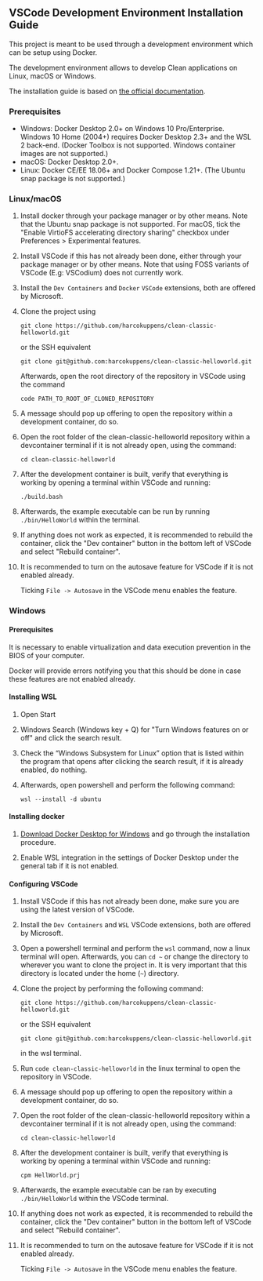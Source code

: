 ## VSCode Development Environment Installation Guide

This project is meant to be used through a development environment which can be setup using Docker.

The development environment allows to develop Clean applications on Linux, macOS or Windows.

The installation guide is based on [the official documentation](https://code.visualstudio.com/docs/remote/containers).

### Prerequisites

- Windows: Docker Desktop 2.0+ on Windows 10 Pro/Enterprise. Windows 10 Home (2004+) requires Docker Desktop 2.3+ and the WSL 2 back-end. (Docker Toolbox is not supported. Windows container images are not supported.)
- macOS: Docker Desktop 2.0+.
- Linux: Docker CE/EE 18.06+ and Docker Compose 1.21+. (The Ubuntu snap package is not supported.)

### Linux/macOS

1. Install docker through your package manager or by other means.
   Note that the Ubuntu snap package is not supported. For macOS, tick the "Enable VirtioFS accelerating directory sharing" checkbox under Preferences > Experimental features.

2. Install VSCode if this has not already been done, either through your package manager or by other means.
   Note that using FOSS variants of VSCode (E.g: VSCodium) does not currently work.

3. Install the `Dev Containers` and `Docker` `VSCode` extensions, both are offered by Microsoft.

4. Clone the project using

   `git clone https://github.com/harcokuppens/clean-classic-helloworld.git` 

   or the SSH equivalent

   `git clone git@github.com:harcokuppens/clean-classic-helloworld.git`

   Afterwards, open the root directory of the repository in VSCode using the command

   `code PATH_TO_ROOT_OF_CLONED_REPOSITORY`

5. A message should pop up offering to open the repository within a development container, do so.

6. Open the root folder of the clean-classic-helloworld repository within a devcontainer terminal if it is not already open, using the command:

   `cd clean-classic-helloworld`

7. After the development container is built,
   verify that everything is working by opening a terminal within VSCode and running:

	`./build.bash`

8. Afterwards, the example executable can be run by running `./bin/HelloWorld` within the terminal.

9. If anything does not work as expected, it is recommended to rebuild the container, click the "Dev container" button in the bottom left of VSCode and select "Rebuild container".

10. It is recommended to turn on the autosave feature for VSCode if it is not enabled already.

    Ticking `File -> Autosave` in the VSCode menu enables the feature.

### Windows

#### Prerequisites
It is necessary to enable virtualization and data execution prevention in the BIOS of your computer.

Docker will provide errors notifying you that this should be done in case these features are not enabled already.

#### Installing WSL

1. Open Start
2. Windows Search (Windows key + Q) for "Turn Windows features on or off" and click the search result.
3. Check the “Windows Subsystem for Linux” option that is listed within the program
   that opens after clicking the search result, if it is already enabled, do nothing.
4. Afterwards, open powershell and perform the following command:

   `wsl --install -d ubuntu`

#### Installing docker

1. [Download Docker Desktop for Windows](https://www.docker.com/products/docker-desktop) and go through the installation procedure.

2. Enable WSL integration in the settings of Docker Desktop under the general tab if it is not enabled.

#### Configuring VSCode

1. Install VSCode if this has not already been done, make sure you are using the latest version of VSCode.

2. Install the `Dev Containers` and `WSL` VSCode extensions, both are offered by Microsoft.

3. Open a powershell terminal and perform the `wsl` command, now a linux terminal will open. Afterwards, you can `cd ~` or change the directory to wherever you want to clone the project in. It is very important that this directory is located
under the home (`~`) directory.

4. Clone the project by performing the following command:

   `git clone https://github.com/harcokuppens/clean-classic-helloworld.git` 

   or the SSH equivalent

   `git clone git@github.com:harcokuppens/clean-classic-helloworld.git`

   in the wsl terminal.

5. Run `code clean-classic-helloworld` in the linux terminal to open the repository in VSCode.

6. A message should pop up offering to open the repository within a development container, do so.

6. Open the root folder of the clean-classic-helloworld repository within a devcontainer terminal if it is not already open, using the command:

   `cd clean-classic-helloworld`

8. After the development container is built,
   verify that everything is working by opening a terminal within VSCode and running:

   `cpm HellWorld.prj`

9. Afterwards, the example executable can be ran by executing `./bin/HelloWorld` within the VSCode terminal.

10. If anything does not work as expected, it is recommended to rebuild the container, click the "Dev container" button in the bottom left of VSCode and select "Rebuild container".

11. It is recommended to turn on the autosave feature for VSCode if it is not enabled already.

    Ticking `File -> Autosave` in the VSCode menu enables the feature.
